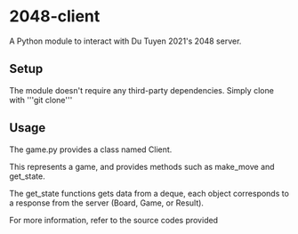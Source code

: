 # 2048-client

A Python module to interact with Du Tuyen 2021's 2048 server.

## Setup

The module doesn't require any third-party dependencies.
Simply clone with '''git clone'''

## Usage

The game.py provides a class named Client. 

This represents a game, and provides methods such as make_move and get_state.

The get_state functions gets data from a deque, each object corresponds to a response from the server (Board, Game, or Result).

For more information, refer to the source codes provided

